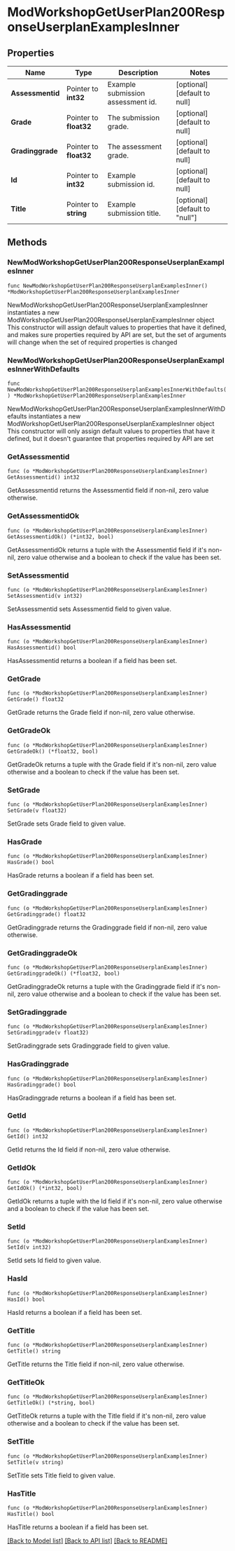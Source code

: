 # ModWorkshopGetUserPlan200ResponseUserplanExamplesInner

## Properties

Name | Type | Description | Notes
------------ | ------------- | ------------- | -------------
**Assessmentid** | Pointer to **int32** | Example submission assessment id. | [optional] [default to null]
**Grade** | Pointer to **float32** | The submission grade. | [optional] [default to null]
**Gradinggrade** | Pointer to **float32** | The assessment grade. | [optional] [default to null]
**Id** | Pointer to **int32** | Example submission id. | [optional] [default to null]
**Title** | Pointer to **string** | Example submission title. | [optional] [default to "null"]

## Methods

### NewModWorkshopGetUserPlan200ResponseUserplanExamplesInner

`func NewModWorkshopGetUserPlan200ResponseUserplanExamplesInner() *ModWorkshopGetUserPlan200ResponseUserplanExamplesInner`

NewModWorkshopGetUserPlan200ResponseUserplanExamplesInner instantiates a new ModWorkshopGetUserPlan200ResponseUserplanExamplesInner object
This constructor will assign default values to properties that have it defined,
and makes sure properties required by API are set, but the set of arguments
will change when the set of required properties is changed

### NewModWorkshopGetUserPlan200ResponseUserplanExamplesInnerWithDefaults

`func NewModWorkshopGetUserPlan200ResponseUserplanExamplesInnerWithDefaults() *ModWorkshopGetUserPlan200ResponseUserplanExamplesInner`

NewModWorkshopGetUserPlan200ResponseUserplanExamplesInnerWithDefaults instantiates a new ModWorkshopGetUserPlan200ResponseUserplanExamplesInner object
This constructor will only assign default values to properties that have it defined,
but it doesn't guarantee that properties required by API are set

### GetAssessmentid

`func (o *ModWorkshopGetUserPlan200ResponseUserplanExamplesInner) GetAssessmentid() int32`

GetAssessmentid returns the Assessmentid field if non-nil, zero value otherwise.

### GetAssessmentidOk

`func (o *ModWorkshopGetUserPlan200ResponseUserplanExamplesInner) GetAssessmentidOk() (*int32, bool)`

GetAssessmentidOk returns a tuple with the Assessmentid field if it's non-nil, zero value otherwise
and a boolean to check if the value has been set.

### SetAssessmentid

`func (o *ModWorkshopGetUserPlan200ResponseUserplanExamplesInner) SetAssessmentid(v int32)`

SetAssessmentid sets Assessmentid field to given value.

### HasAssessmentid

`func (o *ModWorkshopGetUserPlan200ResponseUserplanExamplesInner) HasAssessmentid() bool`

HasAssessmentid returns a boolean if a field has been set.

### GetGrade

`func (o *ModWorkshopGetUserPlan200ResponseUserplanExamplesInner) GetGrade() float32`

GetGrade returns the Grade field if non-nil, zero value otherwise.

### GetGradeOk

`func (o *ModWorkshopGetUserPlan200ResponseUserplanExamplesInner) GetGradeOk() (*float32, bool)`

GetGradeOk returns a tuple with the Grade field if it's non-nil, zero value otherwise
and a boolean to check if the value has been set.

### SetGrade

`func (o *ModWorkshopGetUserPlan200ResponseUserplanExamplesInner) SetGrade(v float32)`

SetGrade sets Grade field to given value.

### HasGrade

`func (o *ModWorkshopGetUserPlan200ResponseUserplanExamplesInner) HasGrade() bool`

HasGrade returns a boolean if a field has been set.

### GetGradinggrade

`func (o *ModWorkshopGetUserPlan200ResponseUserplanExamplesInner) GetGradinggrade() float32`

GetGradinggrade returns the Gradinggrade field if non-nil, zero value otherwise.

### GetGradinggradeOk

`func (o *ModWorkshopGetUserPlan200ResponseUserplanExamplesInner) GetGradinggradeOk() (*float32, bool)`

GetGradinggradeOk returns a tuple with the Gradinggrade field if it's non-nil, zero value otherwise
and a boolean to check if the value has been set.

### SetGradinggrade

`func (o *ModWorkshopGetUserPlan200ResponseUserplanExamplesInner) SetGradinggrade(v float32)`

SetGradinggrade sets Gradinggrade field to given value.

### HasGradinggrade

`func (o *ModWorkshopGetUserPlan200ResponseUserplanExamplesInner) HasGradinggrade() bool`

HasGradinggrade returns a boolean if a field has been set.

### GetId

`func (o *ModWorkshopGetUserPlan200ResponseUserplanExamplesInner) GetId() int32`

GetId returns the Id field if non-nil, zero value otherwise.

### GetIdOk

`func (o *ModWorkshopGetUserPlan200ResponseUserplanExamplesInner) GetIdOk() (*int32, bool)`

GetIdOk returns a tuple with the Id field if it's non-nil, zero value otherwise
and a boolean to check if the value has been set.

### SetId

`func (o *ModWorkshopGetUserPlan200ResponseUserplanExamplesInner) SetId(v int32)`

SetId sets Id field to given value.

### HasId

`func (o *ModWorkshopGetUserPlan200ResponseUserplanExamplesInner) HasId() bool`

HasId returns a boolean if a field has been set.

### GetTitle

`func (o *ModWorkshopGetUserPlan200ResponseUserplanExamplesInner) GetTitle() string`

GetTitle returns the Title field if non-nil, zero value otherwise.

### GetTitleOk

`func (o *ModWorkshopGetUserPlan200ResponseUserplanExamplesInner) GetTitleOk() (*string, bool)`

GetTitleOk returns a tuple with the Title field if it's non-nil, zero value otherwise
and a boolean to check if the value has been set.

### SetTitle

`func (o *ModWorkshopGetUserPlan200ResponseUserplanExamplesInner) SetTitle(v string)`

SetTitle sets Title field to given value.

### HasTitle

`func (o *ModWorkshopGetUserPlan200ResponseUserplanExamplesInner) HasTitle() bool`

HasTitle returns a boolean if a field has been set.


[[Back to Model list]](../README.md#documentation-for-models) [[Back to API list]](../README.md#documentation-for-api-endpoints) [[Back to README]](../README.md)



